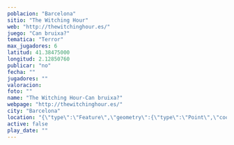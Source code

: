 ```yaml
---
poblacion: "Barcelona"
sitio: "The Witching Hour"
web: "http://thewitchinghour.es/"
juego: "Can bruixa?"
tematica: "Terror"
max_jugadores: 6
latitud: 41.38475000
longitud: 2.12850760
publicar: "no"
fecha: ""
jugadores: ""
valoracion: 
foto: ""
name: "The Witching Hour-Can bruixa?"
webpage: "http://thewitchinghour.es/"
city: "Barcelona"
location: "{\"type\":\"Feature\",\"geometry\":{\"type\":\"Point\",\"coordinates\":[\"41,38475000\",\"2,12850760\"]}}"
active: false
play_date: ""
---
```

